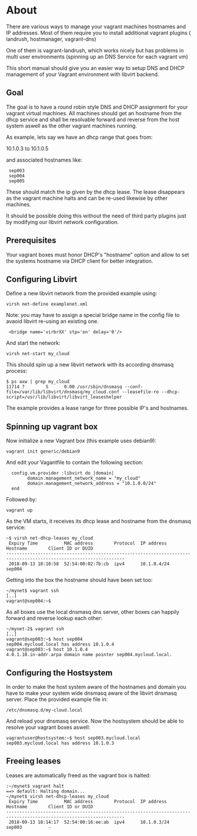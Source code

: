 About
=========

There are various ways to manage your vagrant machines hostnames and IP
addresses.  Most of them require you to install additional vagrant plugins (
landrush, hostmanager, vagrant-dns)

One of them is vagrant-landrush, which works nicely but has problems in multi
user environments (spinning up an DNS Service for each vagrant vm)

This short manual should give you an easier way to setup DNS and DHCP
management of your Vagrant environment with libvirt backend.


Goal
-------------

The goal is to have a round robin style DNS and DHCP assignment for your
vagrant virtual machines. All machines should get an hostname from the dhcp
service and shall be resolvable forward and reverse from the host system aswell
as the other vagrant machines running.

As example, lets say we have an dhcp range that goes from:

 10.1.0.3   to  10.1.0.5

and associated hostnames like:

```
 sep003
 sep004
 sep005
```

These should match the ip given by the dhcp lease. The lease disappears as the
vagrant machine halts and can be re-used likewise by other machines.

It should be possible doing this without the need of third party plugins just
by modifying our libvirt network configuration. 

Prerequisites
-------------

Your vagrant boxes must honor DHCP's "hostname" option and allow to set the
systems hostname via DHCP client for better integration.


Configuring Libvirt
-------------

Define a new libvirt network from the provided example using:

```
virsh net-define examplenet.xml
```

Note: you may have to assign a special bridge name in the config file to
avaoid libvirt re-using an existing one.

```
 <bridge name='virbrXX' stp='on' delay='0'/>
```

And start the network:

```
virsh net-start my_cloud
```

This should spin up a new libvirt network with its according dnsmasq process:

```
$ ps axw | grep my_cloud
11714 ?        S      0:00 /usr/sbin/dnsmasq --conf-file=/var/lib/libvirt/dnsmasq/my_cloud.conf --leasefile-ro --dhcp-script=/usr/lib/libvirt/libvirt_leaseshelper

```

The example provides a lease range for three possible IP's and hostnames.

Spinning up vagrant box
-------------

Now initialize a new Vagrant box (this example uses debian9):

```
vagrant init generic/debian9
```

And edit your Vagantfile to contain the following section:

```
  config.vm.provider :libvirt do |domain|
        domain.management_network_name = "my_cloud"
        domain.management_network_address = "10.1.0.0/24"
  end
```

Followed by:

```
vagrant up
```

As the VM starts, it receives its dhcp lease and hostname from the dnsmasq
service:

```
~$ virsh net-dhcp-leases my_cloud
 Expiry Time          MAC address        Protocol  IP address                Hostname        Client ID or DUID
-------------------------------------------------------------------------------------------------------------------
 2018-09-13 18:10:58  52:54:00:02:7b:cb  ipv4      10.1.0.4/24               sep004   
```

Getting into the box the hostname should have been set too:

```
~/mynet$ vagrant ssh
[..]
vagrant@sep004:~$ 
```

As all boxes use the local dnsmasq dns server, other boxes can happily
forward and reverse lookup each other:

```
~/mynet-2$ vagrant ssh
[..]
vagrant@sep003:~$ host sep004
sep004.mycloud.local has address 10.1.0.4
vagrant@sep003:~$ host 10.1.0.4
4.0.1.10.in-addr.arpa domain name pointer sep004.mycloud.local.
```

Configuring the Hostsystem
-------------
In order to make the host system aware of the hostnames and domain you have to make
your system wide dnsmasq aware of the libvirt dnsmasq server. Place the provided example 
file in:

```
/etc/dnsmasq.d/my-cloud.local
```

And reload your dnsmasq service. Now the hostsystem should be able to resolve your
vagrant boxes aswell:

```
vagrantuser@hostsystem:~$ host sep003.mycloud.local
sep003.mycloud.local has address 10.1.0.3
```

Freeing leases
-------------

Leases are automatically freed as the vagrant box is halted:

```
:~/mynet$ vagrant halt
==> default: Halting domain...
~/mynet$ virsh net-dhcp-leases my_cloud
 Expiry Time          MAC address        Protocol  IP address                Hostname        Client ID or DUID
-------------------------------------------------------------------------------------------------------------------
 2018-09-13 18:14:17  52:54:00:16:ee:ab  ipv4      10.1.0.3/24               sep003          -
```
